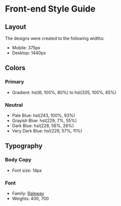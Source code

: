 # Front-end Style Guide

## Layout

The designs were created to the following widths:

-   Mobile: 375px
-   Desktop: 1440px

## Colors

### Primary

-   Gradient: hsl(6, 100%, 80%) to hsl(335, 100%, 65%)

### Neutral

-   Pale Blue: hsl(243, 100%, 93%)
-   Grayish Blue: hsl(229, 7%, 55%)
-   Dark Blue: hsl(228, 56%, 26%)
-   Very Dark Blue: hsl(229, 57%, 11%)

## Typography

### Body Copy

-   Font size: 14px

### Font

-   Family: [Raleway](https://fonts.google.com/specimen/Raleway)
-   Weights: 400, 700
